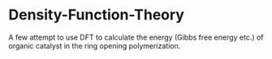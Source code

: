 # Density-Function-Theory
A few attempt to use DFT to calculate the energy (Gibbs free energy etc.) of organic catalyst in the ring opening polymerization.   
